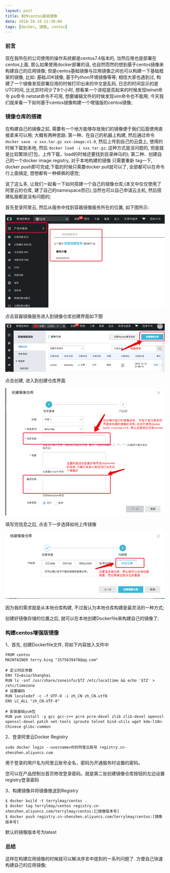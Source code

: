 ```yaml
---
layout: post
title: 制作centos基础镜像
date: 2018-10-18 22:30:00
tags: [docker, 镜像, centos]
---
```


### 前言

现在我所在的公司使用的操作系统都是centos7.4版本的, 当然应用也是部署在centos上面, 那么如果使用docker部署的话, 也自然而然的想到基于centos镜像来构建自己的应用镜像; 但是centos基础镜像与应用镜像之间也可以构建一下基础框架的镜像, 比如: 基础JDK镜像, 基于Python环境镜像等等; 相信大家也遇到过, 构建了一个镜像发现部署应用的时候打印出来的中文是乱码, 日志的时间显示的是UTC时间, 比北京时间少了8个小时, 想看某一个进程是否起来的时候发现telnet命令 ps命令 netstat命令不可用, 想要编辑文件的时候发现vim命令也不能用; 今天我们就来看一下如何基于centos镜像构建一个增强版的centos镜像;

### 镜像仓库的搭建

在构建自己的镜像之前, 需要有一个地方能够存放我们的镜像便于我们后面使用直接拿来可以用; 大概有两种思路: 第一种、在自己的机器上构建, 然后通过命令 ```docker save -o xxx.tar.gz xxx-image:v1.0```, 然后上传到自己的云盘上, 使用的时候下载到本地, 然后 ```docker load -i xxx.tar.gz```; 这种方式是没问题的, 但是就是比较繁琐(打包，上传下载，load的时候还要找到目录神马的); 第二种、创建自己的一个docker image registry, 对于本地构建的镜像 只需要重新 tag一下, docker push即可完成;下载的时候只需要docker pull就可以了, 全部都可以在命令行上面搞定, 想想都有一种裤裤的感觉;

说了这么多, 让我们一起看一下如何搭建一个自己的镜像仓库;(本文中仅仅使用了阿里云的仓库, 建了自己的namespace而已),当然也可以自己申请云主机, 然后搭建私服都是没有问题的;

首先登录阿里云, 然后从服务中找到容器镜像服务所在的位置, 如下图所示:

![搜索容器镜像服务](/assets/images/2018-10-18-aliyun_docker_registry_home_page.png)

点击容器镜像服务进入到镜像仓库创建界面如下图

![创建镜像仓库](/assets/images/2018-10-18-aliyun-docker-registry-create.png)

点击创建, 进入到创建仓库界面

![创建镜像仓库](/assets/images/2018-10-18-aliyun-docker-registry-create-details.png)

填写完信息之后, 点击下一步选择如何上传镜像

![镜像上传方式](/assets/images/2018-10-18-aliyun-docker-registry-select-build-method.png)

因为我的需求就是从本地仓库构建, 不过我认为本地仓库构建是最灵活的一种方式;

创建好镜像存储的位置之后, 就可以在本地创建Dockerfile来构建自己的镜像了;

### 构建centos增强版镜像

1、首先, 创建Dockerfile文件, 将如下内容放入文件中

```text
FROM centos
MAINTAINER terry.king "1575639478@qq.com"

# 定义时区参数
ENV TZ=Asia/Shanghai
RUN ls -snf /usr/share/zoneinfo/$TZ /etc/localtime && echo '$TZ' > /etc/timezone
# 设置编码
RUN localedef -c -f UTF-8 -i zh_CN zh_CN.utf8
ENV LC_ALL "zh_CN.UTF-8"

# 安装基础yum包
RUN yum install -y gcc gcc-c++ pcre pcre-devel zlib zlib-devel openssl openssl-devel patch net-tools iproute telnet bind-utils wget kde-l10n-Chinese glibc-common

```

2、登录阿里云Docker Registry

```sudo docker login --username=你的阿里云账号 registry.cn-shenzhen.aliyuncs.com```

用于登录的用户名为阿里云账号全名，密码为开通服务时设置的密码。

您可以在产品控制台首页修改登录密码。就是第二张创建镜像仓库按钮的左边设置registry登录密码

3、构建镜像并将镜像推送到Registry

```shell
$ docker build -t terrylmay/centos .
$ docker tag terrylmay/centos registry.cn-shenzhen.aliyuncs.com/terrylmay/centos:[镜像版本号]
$ docker push registry.cn-shenzhen.aliyuncs.com/terrylmay/centos:[镜像版本号]
```

默认的镜像版本号为latest

### 总结

这样在构建应用镜像的时候就可以解决序言中提到的一系列问题了. 方便自己快速构建自己的应用镜像;
